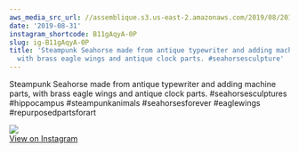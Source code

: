 ```yaml
---
aws_media_src_url: //assemblique.s3.us-east-2.amazonaws.com/2019/08/2019-08-31_16-59-36_UTC.jpg
date: '2019-08-31'
instagram_shortcode: B11gAqyA-0P
slug: ig-B11gAqyA-0P
title: 'Steampunk Seahorse made from antique typewriter and adding machine parts,
  with brass eagle wings and antique clock parts. #seahorsesculpture'
---
```


Steampunk Seahorse made from antique typewriter and adding machine parts, with brass eagle wings and antique clock parts. #seahorsesculptures #hippocampus #steampunkanimals #seahorsesforever #eaglewings #repurposedpartsforart 

![](//assemblique.s3.us-east-2.amazonaws.com/2019/08/2019-08-31_16-59-36_UTC.jpg)   
[View on Instagram](https://www.instagram.com/p/B11gAqyA-0P/)
